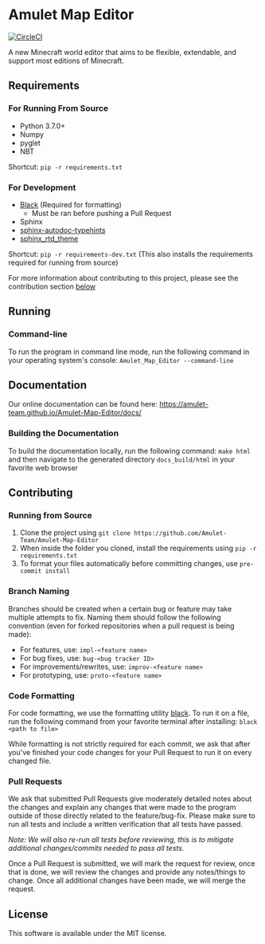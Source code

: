 # Amulet Map Editor

<a href="https://circleci.com/gh/Amulet-Team/Amulet-Map-Editor"><img alt="CircleCI" src="https://circleci.com/gh/Amulet-Team/Amulet-Map-Editor.svg"></a>

A new Minecraft world editor that aims to be flexible, extendable, and support most editions
of Minecraft.

## Requirements

### For Running From Source
- Python 3.7.0+
- Numpy
- pyglet
- NBT

Shortcut: `pip -r requirements.txt`

### For Development
- [Black](https://github.com/ambv/black) (Required for formatting)
  - Must be ran before pushing a Pull Request
- Sphinx
- [sphinx-autodoc-typehints](https://github.com/agronholm/sphinx-autodoc-typehints)
- [sphinx_rtd_theme](https://github.com/rtfd/sphinx_rtd_theme)

Shortcut: `pip -r requirements-dev.txt` (This also installs the requirements required for running from source)

For more information about contributing to this project, please see the contribution section [below](#contributing)

## Running

### Command-line
To run the program in command line mode, run the following command in your operating system's console:
`Amulet_Map_Editor --command-line`


## Documentation

Our online documentation can be found here: https://amulet-team.github.io/Amulet-Map-Editor/docs/

### Building the Documentation
To build the documentation locally, run the following command: `make html` and then navigate to the
generated directory `docs_build/html` in your favorite web browser


## Contributing

### Running from Source
1. Clone the project using `git clone https://github.com/Amulet-Team/Amulet-Map-Editor`
2. When inside the folder you cloned, install the requirements using `pip -r requirements.txt`
3. To format your files automatically before committing changes, use `pre-commit install`

### Branch Naming
Branches should be created when a certain bug or feature may take multiple attempts to fix. Naming
them should follow the following convention (even for forked repositories when a pull request is being made):

* For features, use: `impl-<feature name>`
* For bug fixes, use: `bug-<bug tracker ID>`
* For improvements/rewrites, use: `improv-<feature name>`
* For prototyping, use: `proto-<feature name>`

### Code Formatting
For code formatting, we use the formatting utility [black](https://github.com/ambv/black). To run
it on a file, run the following command from your favorite terminal after installing: `black <path to file>`

While formatting is not strictly required for each commit, we ask that after you've finished your
code changes for your Pull Request to run it on every changed file.

### Pull Requests
We ask that submitted Pull Requests give moderately detailed notes about the changes and explain 
any changes that were made to the program outside of those directly related to the feature/bug-fix.
Please make sure to run all tests and include a written verification that all tests have passed.

_Note: We will also re-run all tests before reviewing, this is to mitigate additional changes/commits
needed to pass all tests._

Once a Pull Request is submitted, we will mark the request for review, once that is done, we will
review the changes and provide any notes/things to change. Once all additional changes have been made,
we will merge the request.


## License
This software is available under the MIT license.
